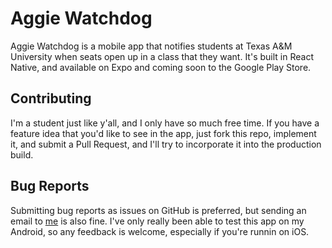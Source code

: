 # Aggie Watchdog
Aggie Watchdog is a mobile app that notifies students at Texas A&M University when seats open up
in a class that they want. It's built in React Native, and available on Expo and coming soon to
the Google Play Store.

## Contributing
I'm a student just like y'all, and I only have so much free time. If you have a feature idea that
you'd like to see in the app, just fork this repo, implement it, and submit a Pull Request, and
I'll try to incorporate it into the production build.

## Bug Reports
Submitting bug reports as issues on GitHub is preferred, but sending an email to 
[me](mailto:insertcoolnamehereinc@gmail.com) is also fine. I've only really been able to test this
app on my Android, so any feedback is welcome, especially if you're runnin on iOS.